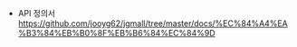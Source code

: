- API 정의서
https://github.com/jooyg62/jgmall/tree/master/docs/%EC%84%A4%EA%B3%84%EB%B0%8F%EB%B6%84%EC%84%9D
